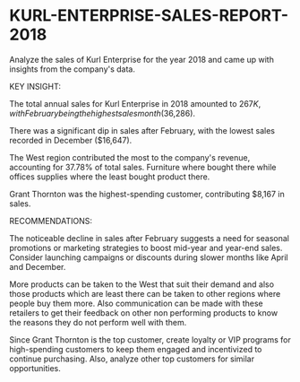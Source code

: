 # KURL-ENTERPRISE-SALES-REPORT-2018
 Analyze the sales of Kurl Enterprise for the year 2018 and came up with insights from the company's data.
 
 KEY INSIGHT:

The total annual sales for Kurl Enterprise in 2018 amounted to $267K, with February being the highest sales month ($36,286).

There was a significant dip in sales after February, with the lowest sales recorded in December ($16,647).

The West region contributed the most to the company's revenue, accounting for 37.78% of total sales. Furniture where bought there while offices supplies where the least bought product there.

Grant Thornton was the highest-spending customer, contributing $8,167 in sales.

 RECOMMENDATIONS:

The noticeable decline in sales after February suggests a need for seasonal promotions or marketing strategies to boost mid-year and year-end sales. Consider launching campaigns or discounts during slower months like April and December.

More products can be taken to the West that suit their demand and also those products which are least there can be taken to other regions where people buy them more. Also communication can be made with these retailers to get their feedback on other non performing products to know the reasons they do not perform well with them.

Since Grant Thornton is the top customer, create loyalty or VIP programs for high-spending customers to keep them engaged and incentivized to continue purchasing. Also, analyze other top customers for similar opportunities.

